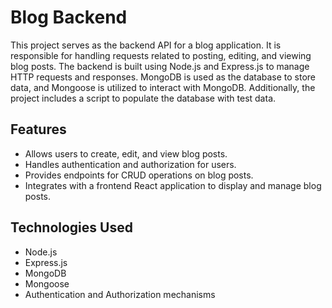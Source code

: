# Blog Backend

This project serves as the backend API for a blog application. It is responsible for handling requests related to posting, editing, and viewing blog posts. The backend is built using Node.js and Express.js to manage HTTP requests and responses. MongoDB is used as the database to store data, and Mongoose is utilized to interact with MongoDB. Additionally, the project includes a script to populate the database with test data.

## Features

- Allows users to create, edit, and view blog posts.
- Handles authentication and authorization for users.
- Provides endpoints for CRUD operations on blog posts.
- Integrates with a frontend React application to display and manage blog posts.

## Technologies Used

- Node.js
- Express.js
- MongoDB
- Mongoose
- Authentication and Authorization mechanisms
